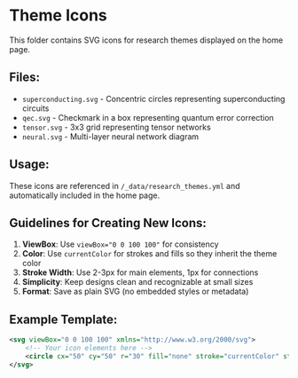 # Theme Icons

This folder contains SVG icons for research themes displayed on the home page.

## Files:

- `superconducting.svg` - Concentric circles representing superconducting circuits
- `qec.svg` - Checkmark in a box representing quantum error correction
- `tensor.svg` - 3x3 grid representing tensor networks
- `neural.svg` - Multi-layer neural network diagram

## Usage:

These icons are referenced in `/_data/research_themes.yml` and automatically included in the home page.

## Guidelines for Creating New Icons:

1. **ViewBox**: Use `viewBox="0 0 100 100"` for consistency
2. **Color**: Use `currentColor` for strokes and fills so they inherit the theme color
3. **Stroke Width**: Use 2-3px for main elements, 1px for connections
4. **Simplicity**: Keep designs clean and recognizable at small sizes
5. **Format**: Save as plain SVG (no embedded styles or metadata)

## Example Template:

```svg
<svg viewBox="0 0 100 100" xmlns="http://www.w3.org/2000/svg">
    <!-- Your icon elements here -->
    <circle cx="50" cy="50" r="30" fill="none" stroke="currentColor" stroke-width="3"/>
</svg>
```

